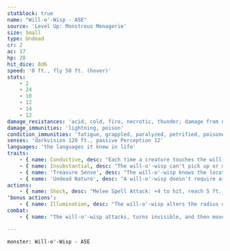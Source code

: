 ```yaml
---
statblock: true
name: "Will-o'-Wisp - A5E"
source: 'Level Up: Monstrous Menagerie'
size: Small
type: Undead
cr: 2
ac: 17
hp: 28
hit_dice: 8d6
speed: '0 ft., fly 50 ft. (hover)'
stats:
    - 2
    - 24
    - 10
    - 12
    - 14
    - 12
damage_resistances: 'acid, cold, fire, necrotic, thunder; damage from nonmagical weapons'
damage_immunities: 'lightning, poison'
condition_immunities: 'fatigue, grappled, paralyzed, petrified, poisoned, prone, restrained, unconscious'
senses: 'darkvision 120 ft., passive Perception 12'
languages: 'the languages it knew in life'
traits:
    - { name: Conductive, desc: "Each time a creature touches the will-o'-wisp or hits it with a metal melee weapon for the first time on a turn, the creature takes 7 (2d6) lightning damage. This trait doesn't function while the will-o'-wisp's glow is extinguished." }
    - { name: Insubstantial, desc: "The will-o'-wisp can't pick up or move objects or creatures. It can move through creatures and objects. It takes 5 (1d10) force damage if it ends its turn inside an object." }
    - { name: 'Treasure Sense', desc: "The will-o'-wisp knows the location of coins, gems, and other nonmagical wealth within 500 feet." }
    - { name: 'Undead Nature', desc: "A will-o'-wisp doesn't require air, sustenance, or sleep." }
actions:
    - { name: Shock, desc: "Melee Spell Attack: +4 to hit, reach 5 ft., one target. Hit: 10 (3d6) lightning damage. The will-o'-wisp can't make this attack while its glow is extinguished." }
'bonus actions':
    - { name: Illumination, desc: "The will-o'-wisp alters the radius of its glow (shedding bright light in a 5- to 20-foot radius and dim light for the same number of feet beyond that radius), changes the color of its glow, or extinguishes its glow (making it invisible)." }
combat:
    - { name: "The will-o'-wisp attacks, turns invisible, and then moves to safety", desc: "On its next turn it moves to melee range, turns visible, and attacks. It repeats this pattern. The will-o'-wisp fights only to preserve its treasure. It may retreat to summon allies or otherwise cause trouble." }

---
```

```statblock
monster: Will-o'-Wisp - A5E
```
